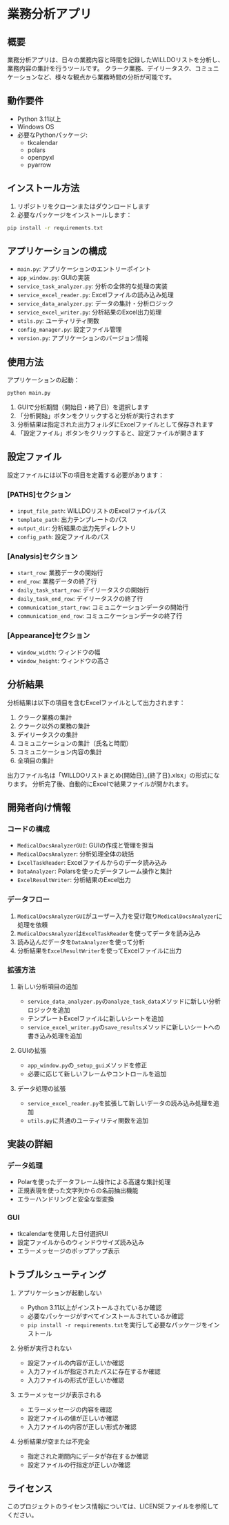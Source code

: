 # 業務分析アプリ

## 概要
業務分析アプリは、日々の業務内容と時間を記録したWILLDOリストを分析し、業務内容の集計を行うツールです。
クラーク業務、デイリータスク、コミュニケーションなど、様々な観点から業務時間の分析が可能です。

## 動作要件
- Python 3.11以上
- Windows OS
- 必要なPythonパッケージ:
  - tkcalendar
  - polars
  - openpyxl
  - pyarrow

## インストール方法
1. リポジトリをクローンまたはダウンロードします
2. 必要なパッケージをインストールします：
```bash
pip install -r requirements.txt
```

## アプリケーションの構成
- `main.py`: アプリケーションのエントリーポイント
- `app_window.py`: GUIの実装
- `service_task_analyzer.py`: 分析の全体的な処理の実装
- `service_excel_reader.py`: Excelファイルの読み込み処理
- `service_data_analyzer.py`: データの集計・分析ロジック
- `service_excel_writer.py`: 分析結果のExcel出力処理
- `utils.py`: ユーティリティ関数
- `config_manager.py`: 設定ファイル管理
- `version.py`: アプリケーションのバージョン情報

## 使用方法
アプリケーションの起動：
```bash
python main.py
```

1. GUIで分析期間（開始日・終了日）を選択します
2. 「分析開始」ボタンをクリックすると分析が実行されます
3. 分析結果は指定された出力フォルダにExcelファイルとして保存されます
4. 「設定ファイル」ボタンをクリックすると、設定ファイルが開きます

## 設定ファイル
設定ファイルには以下の項目を定義する必要があります：

### [PATHS]セクション
- `input_file_path`: WILLDOリストのExcelファイルパス
- `template_path`: 出力テンプレートのパス
- `output_dir`: 分析結果の出力先ディレクトリ
- `config_path`: 設定ファイルのパス

### [Analysis]セクション
- `start_row`: 業務データの開始行
- `end_row`: 業務データの終了行
- `daily_task_start_row`: デイリータスクの開始行
- `daily_task_end_row`: デイリータスクの終了行
- `communication_start_row`: コミュニケーションデータの開始行
- `communication_end_row`: コミュニケーションデータの終了行

### [Appearance]セクション
- `window_width`: ウィンドウの幅
- `window_height`: ウィンドウの高さ

## 分析結果
分析結果は以下の項目を含むExcelファイルとして出力されます：

1. クラーク業務の集計
2. クラーク以外の業務の集計
3. デイリータスクの集計
4. コミュニケーションの集計（氏名と時間）
5. コミュニケーション内容の集計
6. 全項目の集計

出力ファイル名は「WILLDOリストまとめ{開始日}_{終了日}.xlsx」の形式になります。
分析完了後、自動的にExcelで結果ファイルが開かれます。

## 開発者向け情報
### コードの構成
- `MedicalDocsAnalyzerGUI`: GUIの作成と管理を担当
- `MedicalDocsAnalyzer`: 分析処理全体の統括
- `ExcelTaskReader`: Excelファイルからのデータ読み込み
- `DataAnalyzer`: Polarsを使ったデータフレーム操作と集計
- `ExcelResultWriter`: 分析結果のExcel出力

### データフロー
1. `MedicalDocsAnalyzerGUI`がユーザー入力を受け取り`MedicalDocsAnalyzer`に処理を依頼
2. `MedicalDocsAnalyzer`は`ExcelTaskReader`を使ってデータを読み込み
3. 読み込んだデータを`DataAnalyzer`を使って分析
4. 分析結果を`ExcelResultWriter`を使ってExcelファイルに出力

### 拡張方法
1. 新しい分析項目の追加
   - `service_data_analyzer.py`の`analyze_task_data`メソッドに新しい分析ロジックを追加
   - テンプレートExcelファイルに新しいシートを追加
   - `service_excel_writer.py`の`save_results`メソッドに新しいシートへの書き込み処理を追加

2. GUIの拡張
   - `app_window.py`の`_setup_gui`メソッドを修正
   - 必要に応じて新しいフレームやコントロールを追加

3. データ処理の拡張
   - `service_excel_reader.py`を拡張して新しいデータの読み込み処理を追加
   - `utils.py`に共通のユーティリティ関数を追加

## 実装の詳細
### データ処理
- Polarを使ったデータフレーム操作による高速な集計処理
- 正規表現を使った文字列からの名前抽出機能
- エラーハンドリングと安全な型変換

### GUI
- tkcalendarを使用した日付選択UI
- 設定ファイルからのウィンドウサイズ読み込み
- エラーメッセージのポップアップ表示

## トラブルシューティング
1. アプリケーションが起動しない
   - Python 3.11以上がインストールされているか確認
   - 必要なパッケージがすべてインストールされているか確認
   - `pip install -r requirements.txt`を実行して必要なパッケージをインストール

2. 分析が実行されない
   - 設定ファイルの内容が正しいか確認
   - 入力ファイルが指定されたパスに存在するか確認
   - 入力ファイルの形式が正しいか確認

3. エラーメッセージが表示される
   - エラーメッセージの内容を確認
   - 設定ファイルの値が正しいか確認
   - 入力ファイルの内容が正しい形式か確認

4. 分析結果が空または不完全
   - 指定された期間内にデータが存在するか確認
   - 設定ファイルの行指定が正しいか確認

## ライセンス
このプロジェクトのライセンス情報については、LICENSEファイルを参照してください。
